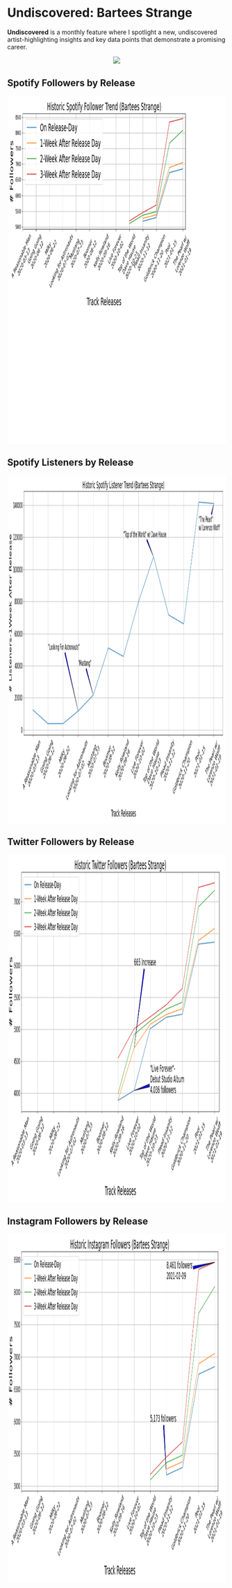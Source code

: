 # Undiscovered: Bartees Strange
**Undiscovered** is a monthly feature where I spotlight a new, undiscovered artist-highlighting insights and key data points that demonstrate a promising career.

<p align="center"> 
<img src="https://media.giphy.com/media/KAjBPP5qdz1qsT8xya/giphy.gif">
</p>

## Spotify Followers by Release

<img align="center" width="1000" height="800" src="https://github.com/jacksonbull87/bull-analytics/blob/main/blog6/visuals/bartees_follower_releasetrend.png">

## Spotify Listeners by Release

<img align="center" width="1000" height="800" src="https://github.com/jacksonbull87/bull-analytics/blob/main/blog6/visuals/bartees_listener_releasetrend.png">

## Twitter Followers by Release
<img align="center" width="1000" height="800" src="https://github.com/jacksonbull87/bull-analytics/blob/main/blog6/visuals/bartees_twitter_releasetrend.png">

## Instagram Followers by Release
<img align="center" width="1000" height="800" src="https://github.com/jacksonbull87/bull-analytics/blob/main/blog6/visuals/bartees_igfollower_releasetrend.png">


